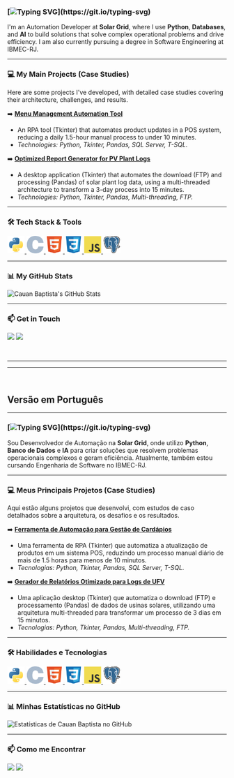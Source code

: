 ### [![Typing SVG](https://readme-typing-svg.herokuapp.com/?color=ffffff&size=45&center=true&vCenter=true&pause=2000&width=1000&lines=Welcome+to+my+Github!+👋;Projeto+Back-End;Quinto+Elemento;)](https://git.io/typing-svg)

I'm an Automation Developer at **Solar Grid**, where I use **Python**, **Databases**, and **AI** to build solutions that solve complex operational problems and drive efficiency. I am also currently pursuing a degree in Software Engineering at IBMEC-RJ.

---

### 💻 My Main Projects (Case Studies)

Here are some projects I've developed, with detailed case studies covering their architecture, challenges, and results.

➡️ **[Menu Management Automation Tool](https://github.com/CauanB26/case-study-menu-management-automation)**
* An RPA tool (Tkinter) that automates product updates in a POS system, reducing a daily 1.5-hour manual process to under 10 minutes.
* *Technologies: Python, Tkinter, Pandas, SQL Server, T-SQL.*

➡️ **[Optimized Report Generator for PV Plant Logs](https://github.com/CauanB26/case-study-photovoltaic-log-processor)**
* A desktop application (Tkinter) that automates the download (FTP) and processing (Pandas) of solar plant log data, using a multi-threaded architecture to transform a 3-day process into 15 minutes.
* *Technologies: Python, Tkinter, Pandas, Multi-threading, FTP.*

---

### 🛠️ Tech Stack & Tools

<p align="left">
  <a href="https://www.python.org" target="_blank" rel="noreferrer"> <img src="https://raw.githubusercontent.com/devicons/devicon/master/icons/python/python-original.svg" alt="Python" width="40" height="40"/> </a>
  <a href="https://www.cprogramming.com/" target="_blank" rel="noreferrer"> <img src="https://raw.githubusercontent.com/devicons/devicon/master/icons/c/c-original.svg" alt="C" width="40" height="40"/> </a>
  <a href="https://developer.mozilla.org/en-US/docs/Web/HTML" target="_blank" rel="noreferrer"> <img src="https://raw.githubusercontent.com/devicons/devicon/master/icons/html5/html5-original.svg" alt="HTML5" width="40" height="40"/> </a>
  <a href="https://developer.mozilla.org/en-US/docs/Web/CSS" target="_blank" rel="noreferrer"> <img src="https://raw.githubusercontent.com/devicons/devicon/master/icons/css3/css3-original.svg" alt="CSS3" width="40" height="40"/> </a>
  <a href="https://developer.mozilla.org/en-US/docs/Web/JavaScript" target="_blank" rel="noreferrer"> <img src="https://raw.githubusercontent.com/devicons/devicon/master/icons/javascript/javascript-original.svg" alt="JavaScript" width="40" height="40"/> </a>
  <a href="https://www.postgresql.org" target="_blank" rel="noreferrer"> <img src="https://raw.githubusercontent.com/devicons/devicon/master/icons/postgresql/postgresql-original.svg" alt="PostgreSQL" width="40" height="40"/> </a>
</p>

---

### 📊 My GitHub Stats

![Cauan Baptista's GitHub Stats](https://github-readme-stats.vercel.app/api?username=cauanb26&show_icons=true&theme=dracula&include_all_commits=true&count_private=true)

---

### 📫 Get in Touch

<p align="left">
<a href="mailto:cauanbaptista123@gmail.com"><img src="https://img.shields.io/badge/Gmail-D14836?style=for-the-badge&logo=gmail&logoColor=white" target="_blank"></a>
<a href="https://www.linkedin.com/in/cauanbaptista/" target="_blank"><img src="https://img.shields.io/badge/-LinkedIn-%230077B5?style=for-the-badge&logo=linkedin&logoColor=white" target="_blank"></a>
</p>

&nbsp;
&nbsp;

---
---

&nbsp;
&nbsp;

## **Versão em Português**

---

### [![Typing SVG](https://readme-typing-svg.herokuapp.com/?color=ffffff&size=45&center=true&vCenter=true&pause=2000&width=1000&lines=Bem-vindo+ao+meu+Github!+👋;Projeto+Back-End;Quinto+Elemento;)](https://git.io/typing-svg)

Sou Desenvolvedor de Automação na **Solar Grid**, onde utilizo **Python**, **Banco de Dados** e **IA** para criar soluções que resolvem problemas operacionais complexos e geram eficiência. Atualmente, também estou cursando Engenharia de Software no IBMEC-RJ.

---

### 💻 Meus Principais Projetos (Case Studies)

Aqui estão alguns projetos que desenvolvi, com estudos de caso detalhados sobre a arquitetura, os desafios e os resultados.

➡️ **[Ferramenta de Automação para Gestão de Cardápios](https://github.com/CauanB26/case-study-menu-management-automation)**
* Uma ferramenta de RPA (Tkinter) que automatiza a atualização de produtos em um sistema POS, reduzindo um processo manual diário de mais de 1.5 horas para menos de 10 minutos.
* *Tecnologias: Python, Tkinter, Pandas, SQL Server, T-SQL.*
  
➡️ **[Gerador de Relatórios Otimizado para Logs de UFV](https://github.com/CauanB26/case-study-photovoltaic-log-processor)**
* Uma aplicação desktop (Tkinter) que automatiza o download (FTP) e processamento (Pandas) de dados de usinas solares, utilizando uma arquitetura multi-threaded para transformar um processo de 3 dias em 15 minutos.
* *Tecnologias: Python, Tkinter, Pandas, Multi-threading, FTP.*


---

### 🛠️ Habilidades e Tecnologias

<p align="left">
  <a href="https://www.python.org" target="_blank" rel="noreferrer"> <img src="https://raw.githubusercontent.com/devicons/devicon/master/icons/python/python-original.svg" alt="Python" width="40" height="40"/> </a>
  <a href="https://www.cprogramming.com/" target="_blank" rel="noreferrer"> <img src="https://raw.githubusercontent.com/devicons/devicon/master/icons/c/c-original.svg" alt="C" width="40" height="40"/> </a>
  <a href="https://developer.mozilla.org/pt-BR/docs/Web/HTML" target="_blank" rel="noreferrer"> <img src="https://raw.githubusercontent.com/devicons/devicon/master/icons/html5/html5-original.svg" alt="HTML5" width="40" height="40"/> </a>
  <a href="https://developer.mozilla.org/pt-BR/docs/Web/CSS" target="_blank" rel="noreferrer"> <img src="https://raw.githubusercontent.com/devicons/devicon/master/icons/css3/css3-original.svg" alt="CSS3" width="40" height="40"/> </a>
  <a href="https://developer.mozilla.org/pt-BR/docs/Web/JavaScript" target="_blank" rel="noreferrer"> <img src="https://raw.githubusercontent.com/devicons/devicon/master/icons/javascript/javascript-original.svg" alt="JavaScript" width="40" height="40"/> </a>
  <a href="https://www.postgresql.org" target="_blank" rel="noreferrer"> <img src="https://raw.githubusercontent.com/devicons/devicon/master/icons/postgresql/postgresql-original.svg" alt="PostgreSQL" width="40" height="40"/> </a>
</p>

---

### 📊 Minhas Estatísticas no GitHub

![Estatísticas de Cauan Baptista no GitHub](https://github-readme-stats.vercel.app/api?username=cauanb26&show_icons=true&theme=dracula&include_all_commits=true&count_private=true)

---

### 📫 Como me Encontrar

<p align="left">
<a href="mailto:cauanbaptista123@gmail.com"><img src="https://img.shields.io/badge/Gmail-D14836?style=for-the-badge&logo=gmail&logoColor=white" target="_blank"></a>
<a href="https://www.linkedin.com/in/cauanbaptista/" target="_blank"><img src="https://img.shields.io/badge/-LinkedIn-%230077B5?style=for-the-badge&logo=linkedin&logoColor=white" target="_blank"></a>
</p>
